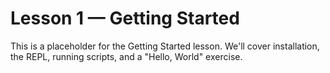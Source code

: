 # Lesson 1 — Getting Started

This is a placeholder for the Getting Started lesson. We'll cover installation, the REPL, running scripts, and a "Hello, World" exercise.

<!-- Add content here -->
